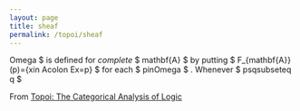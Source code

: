 ```yaml
---
layout: page
title: sheaf
permalink: /topoi/sheaf
---
```

Omega $ is defined for _complete_ $ mathbf{A} $ by putting $ F_{mathbf{A}}(p)={xin Acolon Ex=p} $ for each $ pinOmega $ . Whenever $ psqsubseteq q $ 


From [Topoi: The Categorical Analysis of Logic](https://mathgloss.github.io/MathGloss/topoi.html)